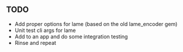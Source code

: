 ## TODO

* Add proper options for lame (based on the old lame_encoder gem)
* Unit test cli args for lame
* Add to an app and do some integration testing
* Rinse and repeat